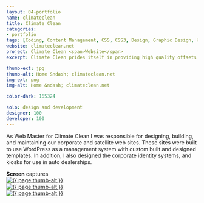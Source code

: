 ```yaml
---
layout: 04-portfolio
name: climateclean
title: Climate Clean
categories:
- portfolio
tags: [Coding, Content Management, CSS, CSS3, Design, Graphic Design, HTML, jQuery, PHP, Project Management, Web Design, Wordpress]
website: climateclean.net
project: Climate Clean <span>Website</span>
excerpt: Climate Clean prides itself in providing high quality offsets sourced from real and verified projects that have a significant impact in reducing and eliminating the greenhouse gases that contribute to climate change.

thumb-ext: jpg
thumb-alt: Home &ndash; climateclean.net
img-ext: png
img-alt: Home &ndash; climateclean.net

color-dark: 165324

solo: design and development
designer: 100
developer: 100
---
```

As Web Master for Climate Clean I was responsible for designing, building, and maintaining our corporate and satellite web sites. These sites were built to use WordPress as a management system with custom built and designed templates. In addition, I also designed the corporate identity systems, and kiosks for use in auto dealerships.

<section class="cf">
  <span class="section-title"><b>Screen</b> captures</span>
  <div class="grid grid--guttersLarge grid-wrap thumb-grid">
    <div class="thumb grid-cell show-me animated">
      <a href="#" class="fluidbox">
        <img src="/images/portfolio/{{ page.name }}/{{ page.name }}-01.{{ page.img-ext }}" alt="{{ page.thumb-alt }}" class="img-responsive">
      </a>
    </div>
    <div class="thumb grid-cell show-me animated">
      <a href="#" class="fluidbox">
        <img src="/images/portfolio/{{ page.name }}/{{ page.name }}-02.{{ page.img-ext }}" alt="{{ page.thumb-alt }}" class="img-responsive">
      </a>
    </div>
    <div class="thumb grid-cell show-me animated">
      <a href="#" class="fluidbox">
        <img src="/images/portfolio/{{ page.name }}/{{ page.name }}-03.{{ page.img-ext }}" alt="{{ page.thumb-alt }}" class="img-responsive">
      </a>
    </div>
  </div>
</section>

